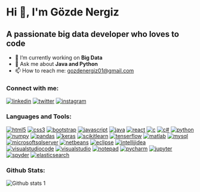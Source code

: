 # Hi 👋, I'm Gözde Nergiz </center>

## A passionate big data developer who loves to code


- 🔭 I’m currently working on <b>Big Data</b>
- 💬 Ask me about <b>Java and Python</b>
- 📫 How to reach me: gozdenergiz01@gmail.com

### Connect with me:
[![linkedin](https://img.shields.io/badge/LinkedIn-0077B5?style=for-the-badge&logo=linkedin&logoColor=white)](https://www.linkedin.com/in/gözde-nergiz-955762162/)
[![twitter](https://img.shields.io/badge/Twitter-1DA1F2?style=for-the-badge&logo=twitter&logoColor=white)](https://twitter.com/gozdenergiz_01/)
[![instagram](https://img.shields.io/badge/Instagram-E4405F?style=for-the-badge&logo=instagram&logoColor=white)](https://www.instagram.com/gozdenergiz.01/)

### Languages and Tools:
[![html5](https://img.shields.io/badge/HTML5-E34F26?style=for-the-badge&logo=html5&logoColor=white)]([link](https://www.w3schools.com/html/default.asp))
[![css3](https://img.shields.io/badge/CSS3-1572B6?style=for-the-badge&logo=css3&logoColor=white)]([link](https://www.w3schools.com/css/default.asp))
[![bootstrap](https://img.shields.io/badge/Bootstrap-563D7C?style=for-the-badge&logo=bootstrap&logoColor=white)]([link](https://www.w3schools.com/bootstrap/bootstrap_ver.asp))
[![javascript](https://img.shields.io/badge/JavaScript-323330?style=for-the-badge&logo=javascript&logoColor=F7DF1E)]([link](https://www.w3schools.com/js/default.asp))
[![java](https://img.shields.io/badge/Java-ED8B00?style=for-the-badge&logo=java&logoColor=white)]([link](https://www.w3schools.com/java/default.asp))
[![react](https://img.shields.io/badge/React-20232A?style=for-the-badge&logo=react&logoColor=61DAFB)]([link](https://react.dev/))
[![c](https://img.shields.io/badge/C-00599C?style=for-the-badge&logo=c&logoColor=white)]([link](https://www.w3schools.com/c/index.php))
[![c#](https://img.shields.io/badge/C%23-239120?style=for-the-badge&logo=c-sharp&logoColor=white)]([link](https://www.w3schools.com/cs/index.php))
[![python](https://img.shields.io/badge/Python-FFD43B?style=for-the-badge&logo=python&logoColor=blue)]([link](https://www.w3schools.com/python/default.asp))
[![numpy](https://img.shields.io/badge/Numpy-777BB4?style=for-the-badge&logo=numpy&logoColor=white)]([link](https://numpy.org/))
[![pandas](https://img.shields.io/badge/Pandas-2C2D72?style=for-the-badge&logo=pandas&logoColor=white)]([link](https://pandas.pydata.org/))
[![keras](https://img.shields.io/badge/Keras-FF0000?style=for-the-badge&logo=keras&logoColor=white)]([link](https://keras.io/))
[![scikitlearn](https://img.shields.io/badge/scikit_learn-F7931E?style=for-the-badge&logo=scikit-learn&logoColor=white)]([link](https://scikit-learn.org/stable/))
[![tenserflow](https://img.shields.io/badge/TensorFlow-FF6F00?style=for-the-badge&logo=TensorFlow&logoColor=white)]([link](https://www.tensorflow.org/?hl=tr))
[![matlab](https://img.shields.io/badge/Matlab-E34F26?style=for-the-badge&logo=matlab&logoColor=white)]([link](https://www.mathworks.com/products/matlab.html))
[![mysql](https://img.shields.io/badge/MySQL-005C84?style=for-the-badge&logo=mysql&logoColor=white)]([link](https://www.w3schools.com/MySQL/default.asp))
[![microsoftsqlserver](https://img.shields.io/badge/Microsoft%20SQL%20Server-CC2927?style=for-the-badge&logo=microsoft%20sql%20server&logoColor=white)]([link](https://www.microsoft.com/en-us/sql-server))
[![netbeans](https://img.shields.io/badge/apache%20netbeans-1B6AC6?style=for-the-badge&logo=apache%20netbeans%20IDE&logoColor=white)]([link](https://netbeans.apache.org/))
[![eclipse](https://img.shields.io/badge/Eclipse-2C2255?style=for-the-badge&logo=eclipse&logoColor=white)]([link](https://www.eclipse.org/))
[![intellijidea](https://img.shields.io/badge/IntelliJ_IDEA-000000.svg?style=for-the-badge&logo=intellij-idea&logoColor=white)]([link](https://www.jetbrains.com/idea/))
[![visualstudiocode](https://img.shields.io/badge/Visual_Studio_Code-0078D4?style=for-the-badge&logo=visual%20studio%20code&logoColor=white)]([link](https://code.visualstudio.com/))
[![visualstudio](https://img.shields.io/badge/Visual_Studio-5C2D91?style=for-the-badge&logo=visual%20studio&logoColor=white)]([link](https://visualstudio.microsoft.com/))
[![notepad](https://img.shields.io/badge/Notepad++-90E59A.svg?style=for-the-badge&logo=notepad%2B%2B&logoColor=black)]([link](https://notepad-plus-plus.org/))
[![pycharm](https://img.shields.io/badge/PyCharm-000000.svg?&style=for-the-badge&logo=PyCharm&logoColor=white)]([link](https://www.jetbrains.com/pycharm/))
[![jupyter](https://img.shields.io/badge/Jupyter-F37626.svg?&style=for-the-badge&logo=Jupyter&logoColor=white)]([link](https://jupyter.org/))
[![spyder](https://img.shields.io/badge/Spyder%20Ide-FF0000?style=for-the-badge&logo=spyder%20ide&logoColor=white)]([link](https://www.spyder-ide.org/))
[![elasticsearch](https://img.shields.io/badge/Elastic_Search-005571?style=for-the-badge&logo=elasticsearch&logoColor=white)]([link](https://www.elastic.co/))

### Github Stats:
![Github stats 1](https://github-readme-stats.vercel.app/api?username=gozdenergiz&show_icons=true&theme=gradient)
